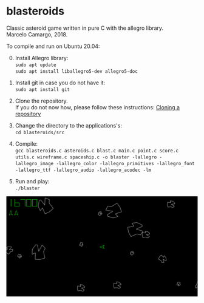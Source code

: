 # blasteroids
Classic asteroid game written in pure C with the allegro library.    
Marcelo Camargo, 2018.

To compile and run on Ubuntu 20.04:

0. Install Allegro library:   
`sudo apt update`  
`sudo apt install liballegro5-dev allegro5-doc`

1. Install git in case you do not have it:  
`sudo apt install git`

2. Clone the repository.  
If you do not now how, please follow these instructions: 
[Cloning a repository](https://docs.github.com/en/repositories/creating-and-managing-repositories/cloning-a-repository)

3. Change the directory to the applications's:  
`cd blasteroids/src`

4. Compile:  
`gcc blasteroids.c asteroids.c blast.c main.c point.c score.c utils.c wireframe.c spaceship.c -o blaster -lallegro -lallegro_image -lallegro_color -lallegro_primitives -lallegro_font -lallegro_ttf -lallegro_audio -lallegro_acodec -lm` 

5. Run and play:  
`./blaster`
   
![screenshot](screenshot.jpeg)
